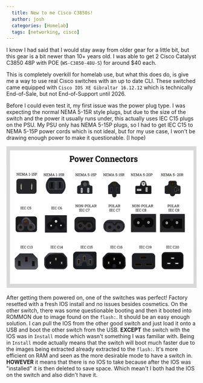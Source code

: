 ```yaml
---
  title: New to me Cisco C3850s!
  author: josh
  categories: [Homelab]
  tags: [networking, cisco]
---
```


I know I had said that I would stay away from older gear for a little bit, but this gear is a bit newer than 10+ years old.
I was able to get 2 Cisco Catalyst C3850 48P with POE (`WS-C3850-48U-S`) for around $40 each. 


This is completely overkill for homelab use, but what this does do, is give me a way to use real Cisco switches with an up to date CLI. 
These switched came equipped with `Cisco IOS XE Gibraltar 16.12.12` which is technically End-of-Sale, but not End-of-Support until 2026.


Before I could even test it, my first issue was the power plug type. I was expecting the normal NEMA 5-15R style plugs, but due to the size of the switch and the power it usually runs under, this actually uses IEC C15 plugs on the PSU. My PSU only has NEMA 5-15P plugs, so I had to get IEC C15 to NEMA 5-15P power cords which is not ideal, but for my use case, I won't be drawing enough power to make it questionable. (I hope)

![image](assets/images/power-connectors.webp)

After getting them powered on, one of the switches was perfect! Factory resetted with a fresh IOS install and no issues besides cosmetics. On the other switch, there was some questionable booting and then it booted into ROMMON due to image found on the `flash:`. It should be an easy enough solution. I can pull the IOS from the other good switch and just load it onto a USB and boot the other switch from the USB. **EXCEPT** the switch with the IOS was in `Install` mode which wasn't something I was familiar with. Being in `Install` mode actually means that the switch will boot much faster due to the images being extracted already extracted to the `flash:`. It's more efficient on RAM and seen as the more desirable mode to have a switch in. **HOWEVER** it means that there is no IOS to take because after the IOS was "installed" it is then deleted to save space. Which mean't I both had the IOS on the switch and also didn't have it.
